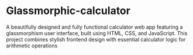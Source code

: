 # Glassmorphic-calculator
A beautifully designed and fully functional calculator web app featuring a glassmorphism user interface, built using HTML, CSS, and JavaScript. This project combines stylish frontend design with essential calculator logic for arithmetic operations

